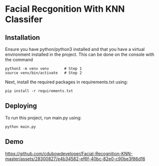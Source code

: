# Facial Recgonition With KNN Classifer

## Installation
Ensure you have python/python3 installed and that you have a virtual environment installed in the project. This can be done on the console with the command
```
python3 -m venv venv       # Step 1
source venv/bin/activate   # Step 2
```

Next, install the required packages in requirements.txt using:
```
pip install -r requirements.txt
```

## Deploying
To run this project, run main.py using:
```
python main.py  
```

## Demo
https://github.com/cdubowdeveloper/Facial-Recognition-KNN-master/assets/28300827/e4b34582-ef6f-40bc-82e0-c90be3f86d16

